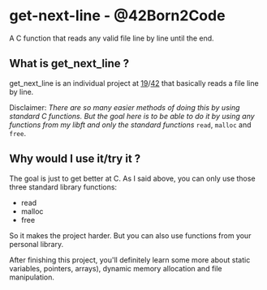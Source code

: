 # get-next-line - @42Born2Code

A C function that reads any valid file line by line until the end.

## What is get_next_line ?

get_next_line is an individual project at [19](https://www.s19.be/)/[42](https://www.42.fr/) that basically reads a file line by line.

Disclaimer: *There are so many easier methods of doing this by using standard C functions. But the goal here is to be able to do it by using any functions from my libft and only the standard functions* ```read```, ```malloc``` and ```free```.

## Why would I use it/try it ?

The goal is just to get better at C. As I said above, you can only use those three standard library functions:
* read
* malloc
* free

So it makes the project harder. But you can also use functions from your personal library.

After finishing this project, you'll definitely learn some more about static variables, pointers, arrays), dynamic memory allocation and file manipulation.
